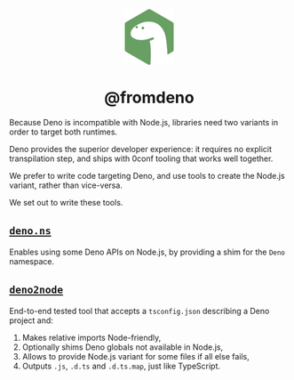 <div align="center">
  <img height="100" src="assets/fromdeno.svg">
  <h1 align="center">@fromdeno</h1>
</div>

Because Deno is incompatible with Node.js,
libraries need two variants in order to target both runtimes.

Deno provides the superior developer experience:
it requires no explicit transpilation step,
and ships with 0conf tooling that works well together.

We prefer to write code targeting Deno,
and use tools to create the Node.js variant,
rather than vice-versa.

We set out to write these tools.

## [`deno.ns`]

Enables using some Deno APIs on Node.js,
by providing a shim for the `Deno` namespace.

## [`deno2node`]

End-to-end tested tool
that accepts a `tsconfig.json`
describing a Deno project and:

1. Makes relative imports Node-friendly,
2. Optionally shims Deno globals not available in Node.js,
3. Allows to provide Node.js variant for some files if all else fails,
4. Outputs `.js`, `.d.ts` and `.d.ts.map`, just like TypeScript.


[`deno.ns`]: https://github.com/fromdeno/deno.ns
[`deno2node`]: https://github.com/wojpawlik/deno2node
